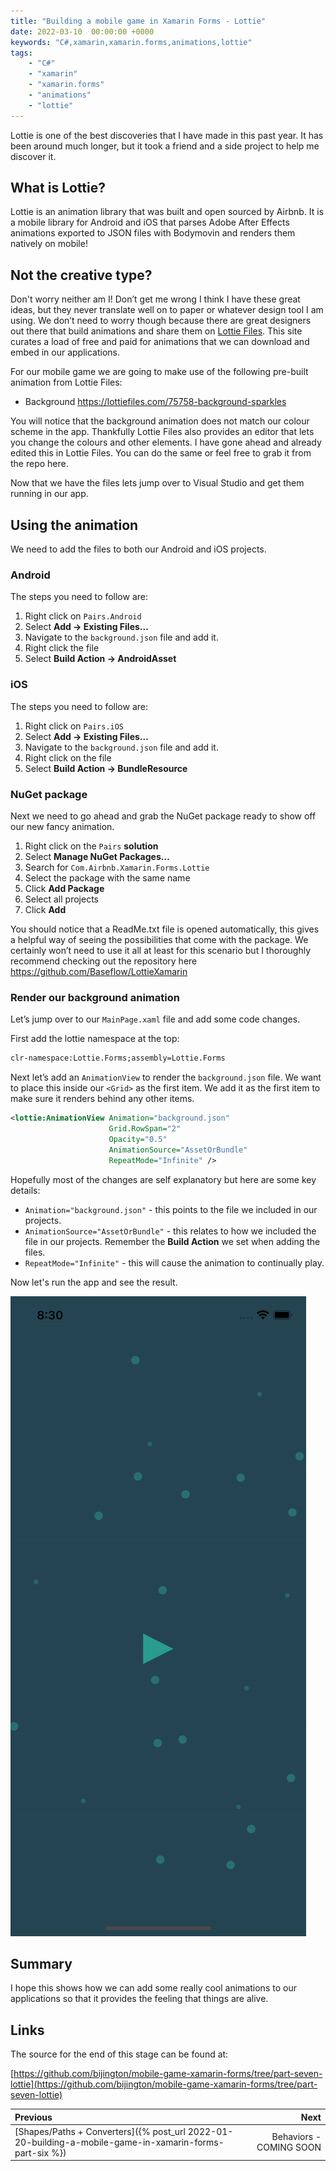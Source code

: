 ```yaml
---
title: "Building a mobile game in Xamarin Forms - Lottie"
date: 2022-03-10  00:00:00 +0000
keywords: "C#,xamarin,xamarin.forms,animations,lottie"
tags:
    - "C#"
    - "xamarin"
    - "xamarin.forms"
    - "animations"
    - "lottie"
---
```

Lottie is one of the best discoveries that I have made in this past year. It has been around much longer, but it took a friend and a side project to help me discover it.

## What is Lottie?

Lottie is an animation library that was built and open sourced by Airbnb. It is a mobile library for Android and iOS that parses Adobe After Effects animations exported to JSON files with Bodymovin and renders them natively on mobile!

## Not the creative type?

Don't worry neither am I! Don’t get me wrong I think I have these great ideas, but they never translate well on to paper or whatever design tool I am using. We don’t need to worry though because there are great designers out there that build animations and share them on [Lottie Files](https://lottiefiles.com). This site curates a load of free and paid for animations that we can download and embed in our applications.

For our mobile game we are going to make use of the following pre-built animation from Lottie Files:

-	Background
https://lottiefiles.com/75758-background-sparkles

You will notice that the background animation does not match our colour scheme in the app. Thankfully Lottie Files also provides an editor that lets you change the colours and other elements. I have gone ahead and already edited this in Lottie Files. You can do the same or feel free to grab it from the repo here.

Now that we have the files lets jump over to Visual Studio and get them running in our app.

## Using the animation

We need to add the files to both our Android and iOS projects.

### Android

The steps you need to follow are:
1.	Right click on `Pairs.Android`
2.	Select **Add -> Existing Files…**
3.	Navigate to the `background.json` file and add it.
4.	Right click the file
5.	Select **Build Action -> AndroidAsset**

### iOS

The steps you need to follow are:
1.	Right click on `Pairs.iOS`
2.	Select **Add -> Existing Files…**
3.	Navigate to the `background.json` file and add it.
4.	Right click on the file
5.	Select **Build Action -> BundleResource**

### NuGet package

Next we need to go ahead and grab the NuGet package ready to show off our new fancy animation.

1.	Right click on the `Pairs` **solution**
2.	Select **Manage NuGet Packages…**
3.	Search for `Com.Airbnb.Xamarin.Forms.Lottie`
4.	Select the package with the same name
5.	Click **Add Package**
6.	Select all projects
7.	Click **Add**

You should notice that a ReadMe.txt file is opened automatically, this gives a helpful way of seeing the possibilities that come with the package. We certainly won’t need to use it all at least for this scenario but I thoroughly recommend checking out the repository here https://github.com/Baseflow/LottieXamarin

### Render our background animation

Let’s jump over to our `MainPage.xaml` file and add some code changes.

First add the lottie namespace at the top:

```xml
clr-namespace:Lottie.Forms;assembly=Lottie.Forms
```

Next let’s add an `AnimationView` to render the `background.json` file. We want to place this inside our `<Grid>` as the first item. We add it as the first item to make sure it renders behind any other items.

```xml
<lottie:AnimationView Animation="background.json"
                      Grid.RowSpan="2"
                      Opacity="0.5"
                      AnimationSource="AssetOrBundle"
                      RepeatMode="Infinite" />
```

Hopefully most of the changes are self explanatory but here are some key details:

- `Animation="background.json"` - this points to the file we included in our projects.
- `AnimationSource="AssetOrBundle"` - this relates to how we included the file in our projects. Remember the **Build Action** we set when adding the files.
- `RepeatMode="Infinite"` - this will cause the animation to continually play.

Now let's run the app and see the result.

![result](/images/2022-03-10-building-a-mobile-game-in-xamarin-forms-part-seven/background-animation.gif)

## Summary

I hope this shows how we can add some really cool animations to our applications so that it provides the feeling that things are alive.

## Links

The source for the end of this stage can be found at:

[https://github.com/bijington/mobile-game-xamarin-forms/tree/part-seven-lottie](https://github.com/bijington/mobile-game-xamarin-forms/tree/part-seven-lottie)




Previous             |  Next
:-------------------------|-------------------------:
[Shapes/Paths + Converters]({% post_url 2022-01-20-building-a-mobile-game-in-xamarin-forms-part-six %}) | Behaviors - COMING SOON